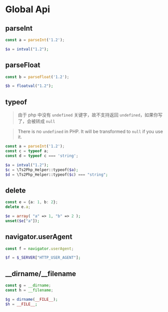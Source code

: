 Global Api
======

## parseInt

```ts
const a = parseInt('1.2');
```

```php
$a = intval("1.2");
```

## parseFloat

```ts
const b = parseFloat('1.2');
```

```php
$b = floatval("1.2");
```

## typeof

> 由于 php 中没有 `undefined` 关键字，故不支持返回 `undefined`，如果你写了，会被转成 `null`

> There is no `undefined` in PHP. It will be transformed to `null` if you use it.

```ts
const a = parseInt('1.2');
const c = typeof a;
const d = typeof c === 'string';
```

```php
$a = intval("1.2");
$c = \Ts2Php_Helper::typeof($a);
$d = \Ts2Php_Helper::typeof($c) === "string";
```


## delete

```ts
const e = {a: 1, b: 2};
delete e.a;
```

```php
$e = array( "a" => 1, "b" => 2 );
unset($e["a"]);
```


## navigator.userAgent

```ts
const f = navigator.userAgent;
```

```php
$f = $_SERVER["HTTP_USER_AGENT"];
```

## __dirname/__filename

```ts
const g = __dirname;
const h = __filename;
```

```php
$g = dirname(__FILE__);
$h = __FILE__;
```